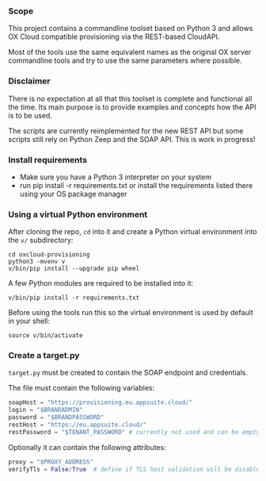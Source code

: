 ### Scope

This project contains a commandline toolset based on Python 3 and allows OX Cloud compatible provisioning via the REST-based CloudAPI.

Most of the tools use the same equivalent names as the original OX server commandline tools and try to use the same parameters where possible.

### Disclaimer

There is no expectation at all that this toolset is complete and functional all the time. Its main purpose is to provide examples and concepts how the API is to be used.

The scripts are currently reimplemented for the new REST API but some scripts still rely on Python Zeep and the SOAP API. This is work in progress!

### Install requirements

- Make sure you have a Python 3 interpreter on your system
- run pip install -r requirements.txt or install the requirements listed there using your OS package manager

### Using a virtual Python environment

After cloning the repo, `cd` into it and create a Python virtual environment into the `v/` subdirectory:

```
cd oxcloud-provisioning
python3 -mvenv v
v/bin/pip install --upgrade pip wheel
```

A few Python modules are required to be installed into it:

```
v/bin/pip install -r requirements.txt
```

Before using the tools run this so the virtual environment is used by default in your shell:

```
source v/bin/activate
```

### Create a target.py

`target.py` must be created to contain the SOAP endpoint and credentials.

The file must contain the following variables:

```python
soapHost = "https://provisioning.eu.appsuite.cloud/"
login = "$BRANDADMIN"
password = "$BRANDPASSWORD"
restHost = "https://eu.appsuite.cloud/"
restPassword = "$TENANT_PASSWORD" # currently not used and can be empty
```

Optionally it can contain the following attributes:

```python
proxy = "$PROXY_ADDRESS"
verifyTls = False/True  # define if TLS host validation will be disabled (per default ON)
```
